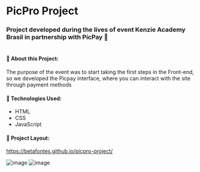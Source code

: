 # PicPro Project

### Project developed during the lives of event Kenzie Academy Brasil in partnership with PicPay 💸

#

#### 🔹 About this Project:

The purpose of the event was to start taking the first steps in the Front-end, so we developed the Picpay interface, where you can interact with the site through payment methods

#### 🔹 Technologies Used:
- HTML
- CSS
- JavaScript

#### 🔹 Project Layout:
https://betafontes.github.io/picpro-project/


![image](https://user-images.githubusercontent.com/70981960/159786368-628766ee-f1cd-40f4-801e-680976c7563c.png)
![image](https://user-images.githubusercontent.com/70981960/159786624-404ba7a5-0c13-4a9a-8569-2de66466fe11.png)



